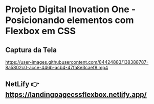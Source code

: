 # Projeto Digital Inovation One - Posicionando elementos com Flexbox em CSS


## Captura da Tela

https://user-images.githubusercontent.com/84424883/138388787-8a5802c0-acce-446b-acb4-47fa8e3caef8.mp4

## NetLify 👉https://landingpagecssflexbox.netlify.app/
